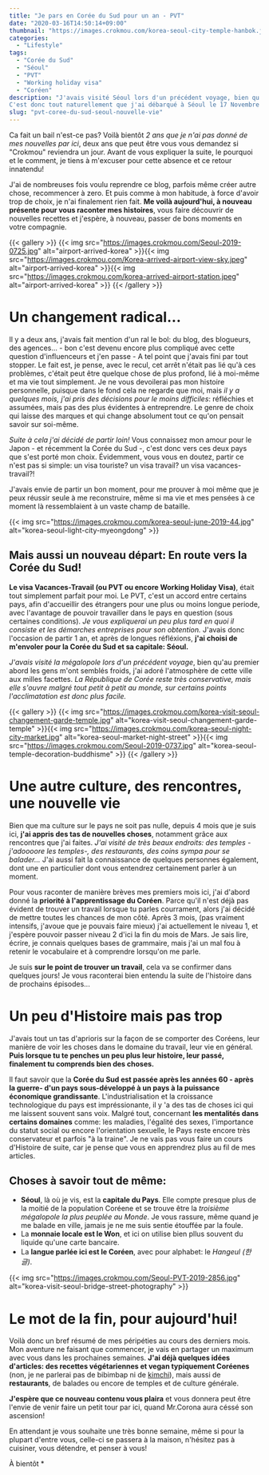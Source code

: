 ```yaml
---
title: "Je pars en Corée du Sud pour un an - PVT"
date: "2020-03-16T14:50:14+09:00"
thumbnail: "https://images.crokmou.com/korea-seoul-city-temple-hanbok.jpg"
categories:
  - "Lifestyle"
tags:
  - "Corée du Sud"
  - "Séoul"
  - "PVT"
  - "Working holiday visa"
  - "Coréen"
description: "J'avais visité Séoul lors d'un précédent voyage, bien qu'au premier abord les gens m'ont semblés froids, j'ai adoré l'atmosphère de cette capitale aux milles facettes.
C'est donc tout naturellement que j'ai débarqué à Séoul le 17 Novembre 2019 pour un pvt d'un an!"
slug: "pvt-coree-du-sud-seoul-nouvelle-vie"
---
```


Ca fait un bail n'est-ce pas? Voilà bientôt _2 ans que je n'ai pas donné de mes nouvelles par ici_, deux ans que peut être vous vous demandez si "Crokmou" reviendra un jour. Avant de vous expliquer la suite, le pourquoi et le comment, je tiens à m'excuser pour cette absence et ce retour innatendu!

J'ai de nombreuses fois voulu reprendre ce blog, parfois même créer autre chose, recommencer à zero. Et puis comme à mon habitude, à force d'avoir trop de choix, je n'ai finalement rien fait.
**Me voilà aujourd'hui, à nouveau présente pour vous raconter mes histoires**, vous faire découvrir de nouvelles recettes et j'espère, à nouveau, passer de bons moments en votre compagnie.


{{< gallery >}}
{{< img src="https://images.crokmou.com/Seoul-2019-0725.jpg" alt="airport-arrived-korea" >}}{{< img src="https://images.crokmou.com/Korea-arrived-airport-view-sky.jpeg" alt="airport-arrived-korea" >}}{{< img src="https://images.crokmou.com/korea-arrived-airport-station.jpeg" alt="airport-arrived-korea" >}}
{{< /gallery >}}


# Un changement radical... 

Il y a deux ans, j'avais fait mention d'un ral le bol: du blog, des blogueurs, des agences... - bon c'est devenu encore plus compliqué avec cette question d'influenceurs et j'en passe - A tel point que j'avais fini par tout stopper.
Le fait est, je pense, avec le recul, cet arrêt n'était pas lié qu'à ces problèmes, c'était peut être quelque chose de plus profond, lié à moi-même et ma vie tout simplement.
Je ne vous devoilerai pas mon histoire personnelle, puisque dans le fond cela ne regarde que moi, mais _il y a quelques mois, j'ai pris des décisions pour le moins difficiles_: réfléchies et assumées, mais pas des plus évidentes à entreprendre. Le genre de choix qui laisse des marques et qui change absolument tout ce qu'on pensait savoir sur soi-même.

_Suite à cela j'ai décidé de partir loin!_ Vous connaissez mon amour pour le Japon - et récemment la Corée du Sud -, c'est donc vers ces deux pays que s'est porté mon choix.
Évidemment, vous vous en doutez, partir ce n'est pas si simple: un visa touriste? un visa travail? un visa vacances-travail?!

J'avais envie de partir un bon moment, pour me prouver à moi même que je peux réussir seule à me reconstruire, même si ma vie et mes pensées à ce moment là ressemblaient à un vaste champ de bataille.

{{< img src="https://images.crokmou.com/korea-seoul-june-2019-44.jpg" alt="korea-seoul-light-city-myeongdong" >}}


## Mais aussi un nouveau départ: En route vers la Corée du Sud!


**Le visa Vacances-Travail (ou PVT ou encore Working Holiday Visa)**, était tout simplement parfait pour moi. Le PVT, c'est un accord entre certains pays, afin d'accueillir des étrangers pour une plus ou moins longue periode, avec l'avantage de pouvoir travailler dans le pays en question (sous certaines conditions).
_Je vous expliquerai un peu plus tard en quoi il consiste et les démarches entreprises pour son obtention._
J'avais donc l'occasion de partir 1 an, et après de longues réfléxions, **j'ai choisi de m'envoler pour la Corée du Sud et sa capitale: Séoul.**

_J'avais visité la mégalopole lors d'un précédent voyage_, bien qu'au premier abord les gens m'ont semblés froids, j'ai adoré l'atmosphère de cette ville aux milles facettes.
_La République de Corée reste très conservative, mais elle s'ouvre malgré tout petit à petit au monde, sur certains points l'acclimatation est donc plus facile._


{{< gallery >}}
{{< img src="https://images.crokmou.com/korea-visit-seoul-changement-garde-temple.jpg" alt="korea-visit-seoul-changement-garde-temple" >}}{{< img src="https://images.crokmou.com/korea-seoul-night-city-market.jpg" alt="korea-seoul-market-night-street" >}}{{< img src="https://images.crokmou.com/Seoul-2019-0737.jpg" alt="korea-seoul-temple-decoration-buddhisme" >}}
{{< /gallery >}}


# Une autre culture, des rencontres, une nouvelle vie

Bien que ma culture sur le pays ne soit pas nulle, depuis 4 mois que je suis ici, **j'ai appris des tas de nouvelles choses**, notamment grâce aux rencontres que j'ai faites. 
_J'ai visité de très beaux endroits: des temples - j'adoooore les temples-, des restaurants, des coins sympa pour se balader..._ J'ai aussi fait la connaissance de quelques personnes également, dont une en particulier dont vous entendrez certainement parler à un moment.

Pour vous raconter de manière brèves mes premiers mois ici, j'ai d'abord donné la **priorité à l'apprentissage du Coréen**. Parce qu'il n'est déjà pas évident de trouver un travail lorsque tu parles courrament, alors j'ai décidé de mettre toutes les chances de mon côté.
Après 3 mois, (pas vraiment intensifs, j'avoue que je pouvais faire mieux) j'ai actuellement le niveau 1, et j'espère pouvoir passer niveau 2 d'ici la fin du mois de Mars. Je sais lire, écrire, je connais quelques bases de grammaire, mais j'ai un mal fou à retenir le vocabulaire et à comprendre lorsqu'on me parle.

Je suis **sur le point de trouver un travail**, cela va se confirmer dans quelques jours! Je vous raconterai bien entendu la suite de l'histoire dans de prochains épisodes...


# Un peu d'Histoire mais pas trop

J'avais tout un tas d'aprioris sur la façon de se comporter des Coréens, leur manière de voir les choses dans le domaine du travail, leur vie en général.
__Puis lorsque tu te penches un peu plus leur histoire, leur passé, finalement tu comprends bien des choses.__

Il faut savoir que la **Corée du Sud est passée après les années 60 - après la guerre- d'un pays sous-développé à un pays à la puissance économique grandissante**. L'industrialisation et la croissance technologique du pays est impréssionante, il y 'a des tas de choses ici qui me laissent souvent sans voix. 
Malgré tout, concernant __les mentalités dans certains domaines__ comme: les maladies, l'égalité des sexes, l'importance du statut social ou encore l'orientation sexuelle, le Pays reste encore très conservateur et parfois "à la traine".
Je ne vais pas vous faire un cours d'Histoire de suite, car je pense que vous en apprendrez plus au fil de mes articles. 


## **Choses à savoir tout de même:**

- **Séoul**, là où je vis, est la **capitale du Pays**. Elle compte presque plus de la moitié de la population Coréene et se trouve être la _troisième mégalopole la plus peuplée au Monde_. Je vous rassure, même quand je me balade en ville, jamais je ne me suis sentie étouffée par la foule. 
- La **monnaie locale est le Won**, et ici on utilise bien pllus souvent du liquide qu'une carte bancaire.
- La **langue parlée ici est le Coréen**, avec pour alphabet: le _Hangeul (한글)_.

{{< img src="https://images.crokmou.com/Seoul-PVT-2019-2856.jpg" alt="korea-visit-seoul-bridge-street-photography" >}}


# Le mot de la fin, pour aujourd'hui!

Voilà donc un bref résumé de mes péripéties au cours des derniers mois. Mon aventure ne faisant que commencer, je vais en partager un maximum avec vous dans les prochaines semaines.
**J'ai déjà quelques idées d'articles: des recettes végétariennes et vegan typiquement Coréenes** (non, je ne parlerai pas de bibimbap ni de [kimchi](https://crokmou.com/2018/02/faire-son-kimchi-coreen-maison-vegan/)), mais aussi de **restaurants**, de balades ou encore de temples et de culture générale.

__J'espère que ce nouveau contenu vous plaira__ et vous donnera peut être l'envie de venir faire un petit tour par ici, quand Mr.Corona aura céssé son ascension!

En attendant je vous souhaite une très bonne semaine, même si pour la plupart d'entre vous, celle-ci se passera à la maison, n'hésitez pas à cuisiner, vous détendre, et penser à vous!

À bientôt *




